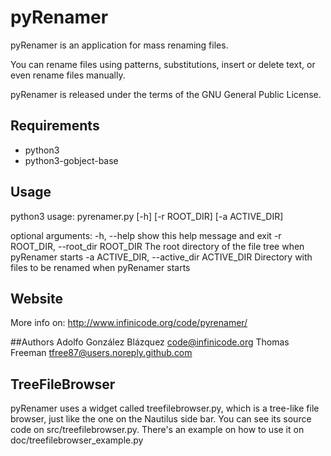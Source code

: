 # pyRenamer

pyRenamer is an application for mass renaming files.

You can rename files using patterns, substitutions,
insert or delete text, or even rename files manually.

pyRenamer is released under the terms of the GNU General Public License.

## Requirements
* python3
* python3-gobject-base

## Usage

python3 usage: pyrenamer.py [-h] [-r ROOT_DIR] [-a ACTIVE_DIR]

optional arguments:
  -h, --help            show this help message and exit
  -r ROOT_DIR, --root_dir ROOT_DIR
                        The root directory of the file tree when pyRenamer
                        starts
  -a ACTIVE_DIR, --active_dir ACTIVE_DIR
                        Directory with files to be renamed when pyRenamer
                        starts

## Website
  More info on: http://www.infinicode.org/code/pyrenamer/

##Authors
  Adolfo González Blázquez <code@infinicode.org>
  Thomas Freeman <tfree87@users.noreply.github.com>

## TreeFileBrowser
  pyRenamer uses a widget called treefilebrowser.py, which is a tree-like file browser, just like the one on the Nautilus side bar. You can see its source code on src/treefilebrowser.py. There's an example on how to use it on doc/treefilebrowser_example.py
